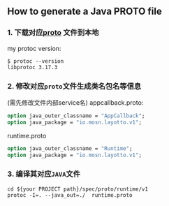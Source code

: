 
## How to generate a Java PROTO file

### 1. 下载对应[proto](https://github.com/protocolbuffers/protobuf/releases/tag/v3.6.1) 文件到本地

my protoc version: 
```shell
$ protoc --version
libprotoc 3.17.3
```

### 2. 修改对应`proto`文件生成类名包名等信息
(需先修改文件内部service名)
appcallback.proto: 
```protobuf
option java_outer_classname = "AppCallback";
option java_package = "io.mosn.layotto.v1";
```
runtime.proto
```protobuf
option java_outer_classname = "Runtime";
option java_package = "io.mosn.layotto.v1";
```

### 3. 编译其对应`JAVA`文件
```shell
cd ${your PROJECT path}/spec/proto/runtime/v1
protoc -I=. --java_out=./  runtime.proto
```
